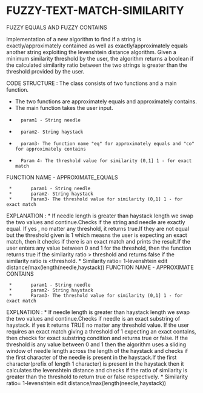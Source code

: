 # FUZZY-TEXT-MATCH-SIMILARITY
FUZZY EQUALS AND FUZZY CONTAINS
 
Implementation of a new algorithm to find if a string is exactly/approximately contained as well as exactly/approximately equals another string exploiting the levenshtein distance algorithm. Given a minimum similarity threshold by the user, the algorithm returns a boolean if the calculated similarity ratio between the two strings is greater than the threshold provided by the user. 

CODE STRUCTURE :
The class consists of two functions and a main function.
 * The two functions are approximately equals and approximately contains.
 * The main function takes the user input.
 *       param1 - String needle
 *       param2- String haystack
 *       param3- The function name "eq" for approximately equals and "co" for approximately contains
 *       Param 4- The threshold value for similarity (0,1] 1 - for exact match 
FUNCTION NAME - APPROXIMATE_EQUALS

     *       param1 - String needle
     *       param2- String haystack
     *       Param3- The threshold value for similarity (0,1] 1 - for exact match
EXPLANATION :
     *       If needle length is greater than haystack length we swap the two values and continue.Checks if the string and needle are exactly equal. If yes , no matter any threshold, it returns true.If they are not equal but the threshold given is 1 which measns the user is expecting an exact match, then it checks if there is an exact match and prints the result.If the user enters any value between 0 and 1 for the threshold, then the function returns true if the similarity ratio > threshold and returns false if the similarity ratio is <threshold.
     *       Similarity ratio= 1-levenshtein edit distance/max(length(needle,haystack))
FUNCTION NAME - APPROXIMATE CONTAINS
     
     *       param1 - String needle
     *       param2- String haystack
     *       Param3- The threshold value for similarity (0,1] 1 - for exact match
EXPLNATION :
     *       If needle length is greater than haystack length we swap the two values and continue.Checks if needle is an exact substring of haystack. if yes it returns TRUE no matter any threshold value. If the user requires an exact match giving a threshold of 1 expecting an exact contains, then checks for exact substring condition and returns true or false. If the threshold is any value between 0 and 1 then the algorithm uses a sliding window of needle length across the length of the haystack and checks if the first character of the needle is present in the haystack.If the first character(prefix of length 1 character) is present in the haystack then it calculates the levenshtein distance and checks if the ratio of similarity is greater than the threshold to return true or false respectively.
     *       Similarity ratio= 1-levenshtein edit distance/max(length(needle,haystack))
